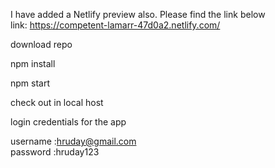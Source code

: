 I have added a Netlify preview also. Please find the link below  
link: https://competent-lamarr-47d0a2.netlify.com/  


download repo  

npm install  

npm start  


check out in local host

login credentials for the app  

  username  :hruday@gmail.com  
  password  :hruday123
